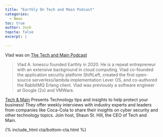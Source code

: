 ```yaml
---
title: "Earthly On Tech and Main Podcast"
categories:
  - News
toc: true
author: Josh
topcta: false
excerpt: |
    
---
```

Vlad was on [The Tech and Main Podcast](https://anchor.fm/techandmain/episodes/Removing-Complexity-For-The-Developer-Community--Vlad-A--Ionescu-e265974)

> Vlad A. Ionescu founded Earthly in 2020. He is a repeat entrepreneur with an extensive background in cloud computing. Vlad co-founded the application security platform ShiftLeft, created  the first open-source serverless/lambda implementation Lever OS, and co-authored the RabbitMQ Erlang client. Vlad was previously a software engineer at Google (2x) and VMWare.

[Tech & Main](https://techandmain.com/podcast/) Presents Technology tips and insights to help protect your business! They offer weekly interviews with industry experts and leaders from companies like Coca-Cola to share their insights on cyber security and other technology topics. Join host, Shaun St. Hill, the CEO of Tech and Main.

{% include_html cta/bottom-cta.html %}
